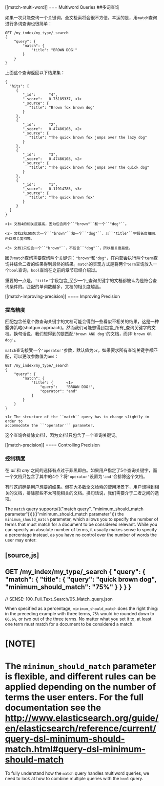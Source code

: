 [[match-multi-word]]
=== Multiword Queries
##多词查询

如果一次只能查询一个关键词，全文检索将会很不方便。幸运的是，用``match``查询进行多词查询也很简单：

	GET /my_index/my_type/_search
	{
	    "query": {
	        "match": {
	            "title": "BROWN DOG!"
	        }
	    }
	}

上面这个查询返回以下结果集：

	{
	  "hits": [
	     {
	        "_id":      "4",
	        "_score":   0.73185337, <1>
	        "_source": {
	           "title": "Brown fox brown dog"
	        }
	     },
	     {
	        "_id":      "2",
	        "_score":   0.47486103, <2>
	        "_source": {
	           "title": "The quick brown fox jumps over the lazy dog"
	        }
	     },
	     {
	        "_id":      "3",
	        "_score":   0.47486103, <2>
	        "_source": {
	           "title": "The quick brown fox jumps over the quick dog"
	        }
	     },
	     {
	        "_id":      "1",
	        "_score":   0.11914785, <3>
	        "_source": {
	           "title": "The quick brown fox"
	        }
	     }
	  ]
	}

	<1> 文档4的相关度最高，因为包含两个``"brown"``和一个``"dog"``。

	<2> 文档2和3都包含一个``"brown"``和一个``"dog"``，且``'title'``字段长度相同，所以相关度相等。

	<3> 文档1只包含一个``"brown"``，不包含``"dog"``，所以相关度最低。

因为``match``查询需要查询两个关键词：``"brown"``和``"dog"``，在内部会执行两个``term``查询并综合二者的结果得到最终的结果。``match``的实现方式是将两个``term``查询放入一个``bool``查询，``bool``查询在之前的章节已经介绍过。

重要的一点是，``'title'``字段包含_至少一个_查询关键字的文档都被认为是符合查询条件的。匹配的单词数越多，文档的相关度越高。

[[match-improving-precision]]
==== Improving Precision

### 提高精度

匹配包含任意个数查询关键字的文档可能会得到一些看似不相关的结果，这是一种霰弹策略(shotgun approach)。然而我们可能想得到包含_所有_查询关键字的文档。换句话说，我们想得到的是匹配``'brown AND dog'``的文档，而非``'brown OR dog'``。

``match``查询接受一个``'operator'``参数，默认值为``or``。如果要求所有查询关键字都匹配，可以更改参数值为``and``：

	GET /my_index/my_type/_search
	{
	    "query": {
	        "match": {
	            "title": {      <1>
	                "query":    "BROWN DOG!",
	                "operator": "and"
	            }
	        }
	    }
	}

	<1> The structure of the ``match`` query has to change slightly in order to
    accommodate the ``'operator'`` parameter.

这个查询会排除文档1，因为文档1只包含了一个查询关键词。

[[match-precision]]
==== Controlling Precision

### 控制精度

在 _all_ 和 _any_ 之间的选择有点过于非黑即白。如果用户指定了5个查询关键字，而一个文档只包含了其中的4个？将``'operator'``设置为``'and'``会排除这个文档。

有时这的确是用户想要的结果。但在大多数全文检索的使用场景下，用户想得到相关的文档，排除那些不太可能相关的文档。换句话说，我们需要介于二者之间的选项。

The `match` query supports((("match query", "minimum_should_match parameter")))((("minimum_should_match parameter"))) the `minimum_should_match` parameter, which allows
you to specify the number of terms that must match for a document to be considered
relevant.  While you can specify an absolute number of terms, it usually makes
sense to specify a percentage instead, as you have no control over the number of words the user may enter:

[source,js]
--------------------------------------------------
GET /my_index/my_type/_search
{
  "query": {
    "match": {
      "title": {
        "query":                "quick brown dog",
        "minimum_should_match": "75%"
      }
    }
  }
}
--------------------------------------------------
// SENSE: 100_Full_Text_Search/05_Match_query.json

When specified as a percentage, `minimum_should_match` does the right thing:
in the preceding example with three terms, `75%` would be rounded down to `66.6%`,
or two out of the three terms. No matter what you set it to, at least one term
must match for a document to be considered a match.

[NOTE]
====
The `minimum_should_match` parameter is flexible, and different rules can
be applied depending on the number of terms the user enters.  For the full
documentation see the
http://www.elasticsearch.org/guide/en/elasticsearch/reference/current/query-dsl-minimum-should-match.html#query-dsl-minimum-should-match
====

To fully understand how the `match` query handles multiword queries, we need
to look at how to combine multiple queries with the `bool` query.
